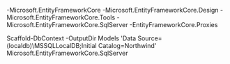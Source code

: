 -Microsoft.EntityFrameworkCore
-Microsoft.EntityFrameworkCore.Design
-Microsoft.EntityFrameworkCore.Tools
-Microsoft.EntityFrameworkCore.SqlServer
-EntityFrameworkCore.Proxies

Scaffold-DbContext -OutputDir Models 'Data Source=(localdb)\MSSQLLocalDB;Initial Catalog=Northwind' Microsoft.EntityFrameworkCore.SqlServer
